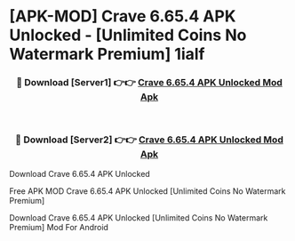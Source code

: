 # [APK-MOD] Crave 6.65.4 APK Unlocked - [Unlimited Coins No Watermark Premium] 1ialf



<div align="center">
<h3>🔴 Download [Server1] 👉👉 <a href="https://momento.my/?title=Crave_6.65.4_APK_Unlocked">Crave 6.65.4 APK Unlocked Mod Apk</a></h3><br>

<h3>🔴 Download [Server2] 👉👉 <a href="https://momento.my/?title=Crave_6.65.4_APK_Unlocked">Crave 6.65.4 APK Unlocked Mod Apk</a></h3>
</div>



Download Crave 6.65.4 APK Unlocked 

Free APK MOD Crave 6.65.4 APK Unlocked [Unlimited Coins No Watermark Premium]

Download Crave 6.65.4 APK Unlocked [Unlimited Coins No Watermark Premium] Mod For Android

